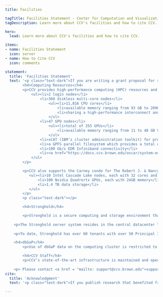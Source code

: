 ```yaml
---
title: Facilities

tagTitle: Facilities Statement - Center for Computation and Visualization
tagDescription: Learn more about CCV's facilities and how to cite CCV.

hero:
  lead: Learn more about CCV's facilities and how to cite CCV.

items:
- name: Facilities Statement
  icon: server
- name: How to Cite CCV
  icon: comments

statement:
  title: 'Facilities Statement'
  text: '<p class="text-dark">If you are writing a grant proposal for research that will use CCV facilities, please use the following text as a short description of our facilities:</p>
        <h4>Computing Resources</h4>
		<p>CCV provides high-performance computing (HPC) resources and scientific computing expertise to Brown University’s research community. Oscar, CCV’s primary research computing cluster, has
            <ul><li>2 login nodes</li>
                <li>360 diskless multi-core nodes</li>
                    <ul><li>11,816 CPU cores</li>
                        <li>available memory ranging from 93 GB to 2096 GB per node</li>
                        <li>sharing a high-performance interconnect and file system and running Red Hat Enterprise Linux 7.3</li>
                    </ul>
                <li>47 GPU nodes</li>
                    <ul><li>total of 355 GPUs</li>
                        <li>available memory ranging from 11 to 48 GB VRAM per GPU</li>
                    </ul>
                <li>xCAT (IBM’s cluster administration toolkit) for provisioning all nodes</li>
                <li>a GPFS parallel filesystem which provides a total of 3 PB of usable storage space</li>
                <li>100 Gb/s EDR Infiniband connectivity</li>
                <li><a href="https://docs.ccv.brown.edu/oscar/system-overview" target="_blank">For more technical details, please see this link.</a></li>
            </ul>
        </p>

        <p>CCV also supports the Carney condo for The Robert J. & Nancy D. Carney Institute for Brain Science. The condo has
           <ul><li>10 Intel Cascade Lake nodes, each with 32 cores and 376GB memory</li>
               <li>100 Nvidia Quadrortx GPUs, each with 24GB memory</li>
               <li>1.4 TB data storage</li>
           </ul>
        </p>
        <p class="text-dark"></p>

		<h4>Stronghold</h4>

		<p>Stronghold is a secure computing and storage environment that enables Brown researchers to analyze sensitive data, while complying with regulatory or contractual requirements. Stronghold is based on FISMA (Federal Information Security Management Act) requirements using 800-53 controls and meets CJIS (Criminal Justice Information Security) requirements. This service is customized to the needs of individual users and their data use agreements. Each Principal Investigator (PI) is given a dedicated environment for their project to support their researchers, students, and collaborators. Access to the internet is restricted except for required locations for data imports or necessary software downloads and via VPN for workstation access. Import and export controls are in place to limit who can perform data migration, where sensitive data can come from and where desensitized or anonymized data can be moved to. Sensitive data are subject to file system auditing, and real-time alerting is available at the request of the PI. </p>
    
    <p>The Stronghold server system resides in the central datacenter located in a dedicated, private facility equipped with fire suppression systems. It is protected by a card access system maintained by the Brown Department of Public Safety. Within the datacenter the hardware is contained in a locked cabinet with a limited access list for maintenance. The Stronghold environment includes security protections for secure user authentication protocols including two-factor authentication, as well as multiple layers of firewall protection, multiple methods to prevent and detect unauthorized access, regular operating system security patch updates and remote access via virtual private network (VPN) protocol. Stronghold supports multiple protocols (SFTP, FTPS, HTTPS) for transferring data into the environment. </p> 
    
    <p>To date, Stronghold has over 60 tenants with over 50 Principal Investigators and over 500 users. Stronghold has undergone internal audits, external audits by a leading security firm and is consistently under review for improvements by Brown’s technical team. </p>

    <h4>dbGaP</h4>
		<p>Use of dbGaP data on the computing cluster is restricted to a Singularity software container mechanism that isolates the application from outside networking. It also restricts storage write access to a special area on the enterprise Isilon platform that is reserved for dbGaP use. A separate transfer gateway system with file access auditing provides a path for dbGaP data transfer into the system, as well as the transfer of computational results out of the system.</p>

		<h4>CCV Staff</h4>
		<p>CCV’s state-of-the-art infrastructure is maintained and operated by CCV staff, who have extensive experience in operating shared computational clusters. CCV staff members are responsible for scheduled maintenance, access control, and integration with research-specific hardware as required by researchers. A large collection of software is available on Oscar, including: R, Matlab, Mathematica, Maple, and a large range of optimized math and science libraries and domain-specific applications. CCV staff members are available to assist with the acquisition and installation of any applications not already available on Oscar. CCV staff members are also available to consult on research projects and work directly to support and develop the advanced computational methods used by researchers at Brown. </p>
    
    <p> Please contact <a href = "mailto: support@ccv.brown.edu">support@ccv.brown.edu</a> if you need a more detailed description.</p>'
cite:
  title: 'Acknowledgment'
  text: '<p class="text-dark">If you publish research that benefited from the use of CCV services or resources, we would greatly appreciate an acknowledgment that states:</p><p>This research [Part of this research] was conducted using [computational/visualization] resources and services at the Center for Computation and Visualization, Brown University.</p>'

---
```

